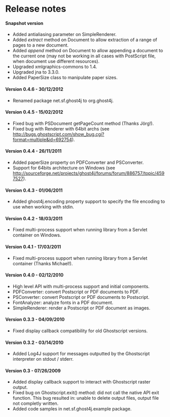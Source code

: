 Release notes
=============

#### Snapshot version

* Added antialiasing parameter on SimpleRenderer.
* Added *extract* method on Document to allow extraction of a range of pages to a new document.
* Added *append* method on Document to allow appending a document to the current one (may not be working in all cases with PostScript file, when document use different resources).
* Upgraded xmlgraphics-commons to 1.4.
* Upgraded jna to 3.3.0.
* Added PaperSize class to manipulate paper sizes.

#### Version 0.4.6 - 30/12/2012

* Renamed package net.sf.ghost4j to org.ghost4j.

#### Version 0.4.5 - 15/02/2012

* Fixed bug with PSDocument getPageCount method (Thanks Jörg!).
* Fixed bug with Renderer with 64bit archs (see http://bugs.ghostscript.com/show_bug.cgi?format=multiple&id=692754).
  
#### Version 0.4.4 - 26/11/2011

* Added paperSize property on PDFConverter and PSConverter.
* Support for 64bits architecture on Windows (see http://sourceforge.net/projects/ghost4j/forums/forum/886757/topic/4597527).

#### Version 0.4.3 - 01/06/2011

* Added ghost4j.encoding property support to specify the file encoding to use when working with stdin.
 
#### Version 0.4.2 - 18/03/2011

* Fixed multi-process support when running library from a Servlet container on Windows.

#### Version 0.4.1 - 17/03/2011

* Fixed multi-process support when running library from a Servlet container (Thanks Michael!).
  
#### Version 0.4.0 - 02/12/2010

* High level API with multi-process support and initial components.
* PDFConverter: convert Postscript or PDF documents to PDF.
* PSConverter: convert Postscript or PDF documents to Postscript.
* FontAnalyzer: analyze fonts in a PDF document.
* SimpleRenderer: render a Postscript or PDF document as images.
  
#### Version 0.3.3 - 04/09/2010

* Fixed display callback compatibility for old Ghostscript versions.

#### Version 0.3.2 - 03/14/2010

* Added Log4J support for messages outputted by the Ghostscript interpreter on stdout / stderr.

#### Version 0.3 - 07/26/2009

* Added display callback support to interact with Ghostscript raster output.
* Fixed bug on Ghostscript.exit() method: did not call the native API exit function.
    This bug resulted in: unable to delete output files, output file not completly written.
* Added code samples in net.sf.ghost4j.example package.
